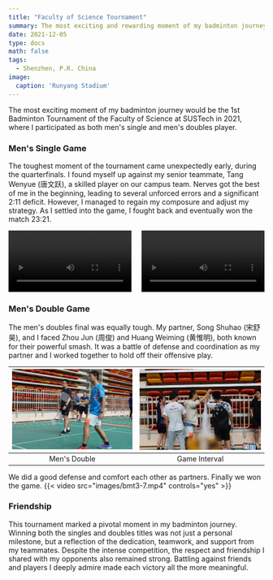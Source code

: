 ```yaml
---
title: "Faculty of Science Tournament"
summary: The most exciting and rewarding moment of my badminton journey.
date: 2021-12-05
type: docs
math: false
tags:
  - Shenzhen, P.R. China
image:
  caption: 'Runyang Stadium'
---
```


The most exciting moment of my badminton journey would be the 1st Badminton Tournament of the Faculty of Science at SUSTech in 2021, where I participated as both men's single and men's doubles player.

### Men's Single Game
The toughest moment of the tournament came unexpectedly early, during the quarterfinals. I found myself up against my senior teammate, Tang Wenyue (唐文跃), a skilled player on our campus team. Nerves got the best of me in the beginning, leading to several unforced errors and a significant 2:11 deficit. However, I managed to regain my composure and adjust my strategy. As I settled into the game, I fought back and eventually won the match 23:21.

<div style="display: flex; justify-content: space-between; margin-bottom: 20px;">
  <video controls style="width: 48%;">
    <source src="images/bmt3-v5.mp4" type="video/mp4">
    Your browser does not support the video tag.
  </video>
  <video controls style="width: 48%;">
    <source src="images/bmt3-v6.mp4" type="video/mp4">
    Your browser does not support the video tag.
  </video>
</div>

### Men's Double Game
The men's doubles final was equally tough. My partner, Song Shuhao (宋舒昊), and I faced Zhou Jun (周俊) and Huang Weiming (黄惟明), both known for their powerful smash. It was a battle of defense and coordination as my partner and I worked together to hold off their offensive play.

| ![Friend1](images/bmt3-1.jpg) | ![Friend2](images/bmt3-3.jpg) |
|:-----------------------------:|:----------------------------:|
| Men's Double           | Game Interval        |

We did a good defense and comfort each other as partners. Finally we won the game.
{{< video src="images/bmt3-7.mp4" controls="yes" >}}

### Friendship
This tournament marked a pivotal moment in my badminton journey. Winning both the singles and doubles titles was not just a personal milestone, but a reflection of the dedication, teamwork, and support from my teammates. Despite the intense competition, the respect and friendship I shared with my opponents also remained strong. Battling against friends and players I deeply admire made each victory all the more meaningful.